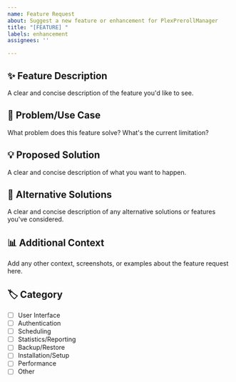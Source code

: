 ```yaml
---
name: Feature Request
about: Suggest a new feature or enhancement for PlexPrerollManager
title: "[FEATURE] "
labels: enhancement
assignees: ''

---
```


## ✨ Feature Description
A clear and concise description of the feature you'd like to see.

## 🎯 Problem/Use Case
What problem does this feature solve? What's the current limitation?

## 💡 Proposed Solution
A clear and concise description of what you want to happen.

## 🔄 Alternative Solutions
A clear and concise description of any alternative solutions or features you've considered.

## 📊 Additional Context
Add any other context, screenshots, or examples about the feature request here.

## 🏷️ Category
- [ ] User Interface
- [ ] Authentication
- [ ] Scheduling
- [ ] Statistics/Reporting
- [ ] Backup/Restore
- [ ] Installation/Setup
- [ ] Performance
- [ ] Other
